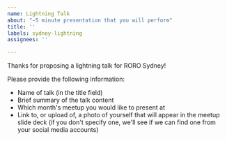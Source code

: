 ```yaml
---
name: Lightning Talk
about: "~5 minute presentation that you will perform"
title: ''
labels: sydney-lightning
assignees: ''

---
```


Thanks for proposing a lightning talk for RORO Sydney!

Please provide the following information:

- Name of talk (in the title field)
- Brief summary of the talk content
- Which month's meetup you would like to present at
- Link to, or upload of, a photo of yourself that will appear in the meetup slide deck (if you don't specify one, we'll see if we can find one from your social media accounts)
